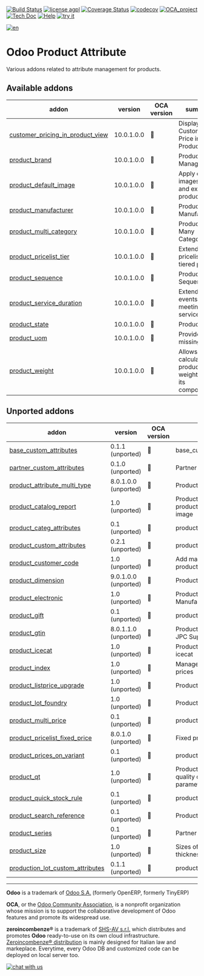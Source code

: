 [![Build Status](https://travis-ci.org/zeroincombenze/product-attribute.svg?branch=10.0)](https://travis-ci.org/zeroincombenze/product-attribute)
[![license agpl](https://img.shields.io/badge/licence-AGPL--3-blue.svg)](http://www.gnu.org/licenses/agpl-3.0.html)
[![Coverage Status](https://coveralls.io/repos/github/zeroincombenze/product-attribute/badge.svg?branch=10.0)](https://coveralls.io/github/zeroincombenze/product-attribute?branch=10.0)
[![codecov](https://codecov.io/gh/zeroincombenze/product-attribute/branch/10.0/graph/badge.svg)](https://codecov.io/gh/zeroincombenze/product-attribute/branch/10.0)
[![OCA_project](http://www.zeroincombenze.it/wp-content/uploads/ci-ct/prd/button-oca-10.svg)](https://github.com/OCA/product-attribute/tree/10.0)
[![Tech Doc](http://www.zeroincombenze.it/wp-content/uploads/ci-ct/prd/button-docs-10.svg)](http://wiki.zeroincombenze.org/en/Odoo/10.0/dev)
[![Help](http://www.zeroincombenze.it/wp-content/uploads/ci-ct/prd/button-help-10.svg)](http://wiki.zeroincombenze.org/en/Odoo/10.0/man/MM)
[![try it](http://www.zeroincombenze.it/wp-content/uploads/ci-ct/prd/button-try-it-10.svg)](http://erp10.zeroincombenze.it)












[![en](http://www.shs-av.com/wp-content/en_US.png)](http://wiki.zeroincombenze.org/it/Odoo/7.0/man)

Odoo Product Attribute
======================

Various addons related to attribute management for products.

[//]: # (addons)


Available addons
----------------
addon | version | OCA version | summary
--- | --- | --- | ---
[customer_pricing_in_product_view](customer_pricing_in_product_view/) | 10.0.1.0.0 | :repeat: | Display Customer Price in Product View
[product_brand](product_brand/) | 10.0.1.0.0 | :repeat: | Product Brand Manager
[product_default_image](product_default_image/) | 10.0.1.0.0 | :repeat: | Apply default images to new and existing products.
[product_manufacturer](product_manufacturer/) | 10.0.1.0.0 | :repeat: | Product Manufacturers
[product_multi_category](product_multi_category/) | 10.0.1.0.0 | :repeat: | Product - Many Categories
[product_pricelist_tier](product_pricelist_tier/) | 10.0.1.0.0 | :repeat: | Extends pricelists with tiered pricing.
[product_sequence](product_sequence/) | 10.0.1.0.0 | :repeat: | Product Sequence
[product_service_duration](product_service_duration/) | 10.0.1.0.0 | :repeat: | Extends events and meetings with services.
[product_state](product_state/) | 10.0.1.0.0 | :repeat: | Product State
[product_uom](product_uom/) | 10.0.1.0.0 | :repeat: | Provide missing uom
[product_weight](product_weight/) | 10.0.1.0.0 | :repeat: | Allows to calculate products weight from its components.


Unported addons
---------------
addon | version | OCA version | summary
--- | --- | --- | ---
[base_custom_attributes](base_custom_attributes/) | 0.1.1 (unported) | :repeat: | base_custom_attributes
[partner_custom_attributes](partner_custom_attributes/) | 0.1.0 (unported) | :repeat: | Partner Custom Attributes
[product_attribute_multi_type](product_attribute_multi_type/) | 8.0.1.0.0 (unported) | :repeat: | Product attribute types
[product_catalog_report](product_catalog_report/) | 1.0 (unported) | :repeat: | Product Catalog - Print Report of product catalog with product image
[product_categ_attributes](product_categ_attributes/) | 0.1 (unported) | :repeat: | product_categ_attributes
[product_custom_attributes](product_custom_attributes/) | 0.2.1 (unported) | :repeat: | product_custom_attributes
[product_customer_code](product_customer_code/) | 1.0 (unported) | :repeat: | Add many Customers' Codes in product
[product_dimension](product_dimension/) | 9.0.1.0.0 (unported) | :repeat: | Product Dimension
[product_electronic](product_electronic/) | 1.0 (unported) | :repeat: | Products Attributes & Manufacturers
[product_gift](product_gift/) | 0.1 (unported) | :repeat: | product_gift
[product_gtin](product_gtin/) | 8.0.1.1.0 (unported) | :repeat: | Product GTIN EAN8 EAN13 UPC JPC Support
[product_icecat](product_icecat/) | 1.0 (unported) | :repeat: | Product Information Import from icecat
[product_index](product_index/) | 1.0 (unported) | :repeat: | Manage indexes on products prices
[product_listprice_upgrade](product_listprice_upgrade/) | 1.0 (unported) | :repeat: | Product listprice upgrade
[product_lot_foundry](product_lot_foundry/) | 1.0 (unported) | :repeat: | Products Lot Foundry
[product_multi_price](product_multi_price/) | 0.1 (unported) | :repeat: | product_multi_price
[product_pricelist_fixed_price](product_pricelist_fixed_price/) | 8.0.1.0 (unported) | :repeat: | Fixed price in pricelists
[product_prices_on_variant](product_prices_on_variant/) | 0.1 (unported) | :repeat: | product_prices_on_variant
[product_qt](product_qt/) | 1.0 (unported) | :repeat: | Products & Pricelists - Define quality control and testing parameters in product
[product_quick_stock_rule](product_quick_stock_rule/) | 0.1 (unported) | :repeat: | product_quick_stock_rule
[product_search_reference](product_search_reference/) | 0.1 (unported) | :repeat: | Products Search Reference
[product_series](product_series/) | 0.1 (unported) | :repeat: | Partner Product Series
[product_size](product_size/) | 1.0 (unported) | :repeat: | Sizes of lots (width, length, thickness)
[production_lot_custom_attributes](production_lot_custom_attributes/) | 0.1.1 (unported) | :repeat: | production_lot_custom_attributes

[//]: # (end addons)

[//]: # (copyright)

----

**Odoo** is a trademark of [Odoo S.A.](https://www.odoo.com/) (formerly OpenERP, formerly TinyERP)

**OCA**, or the [Odoo Community Association](http://odoo-community.org/), is a nonprofit organization whose
mission is to support the collaborative development of Odoo features and
promote its widespread use.

**zeroincombenze®** is a trademark of [SHS-AV s.r.l.](http://www.shs-av.com/)
which distributes and promotes **Odoo** ready-to-use on its own cloud infrastructure.
[Zeroincombenze® distribution](http://wiki.zeroincombenze.org/en/Odoo)
is mainly designed for Italian law and markeplace.
Everytime, every Odoo DB and customized code can be deployed on local server too.

[//]: # (end copyright)

[![chat with us](https://www.shs-av.com/wp-content/chat_with_us.gif)](https://tawk.to/85d4f6e06e68dd4e358797643fe5ee67540e408b)
